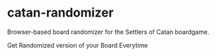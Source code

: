 catan-randomizer
================

Browser-based board randomizer for the Settlers of Catan boardgame.

Get Randomized version of your Board Everytime